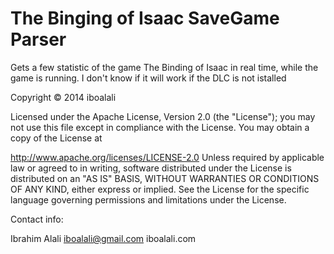 The Binging of Isaac SaveGame Parser
=================================

Gets a few statistic of the game The Binding of Isaac in real time, while the game is running.
I don't know if it will work if the DLC is not istalled

Copyright © 2014 iboalali

Licensed under the Apache License, Version 2.0 (the "License"); you may not use this file except in compliance with the License. You may obtain a copy of the License at

http://www.apache.org/licenses/LICENSE-2.0
Unless required by applicable law or agreed to in writing, software distributed under the License is distributed on an "AS IS" BASIS, WITHOUT WARRANTIES OR CONDITIONS OF ANY KIND, either express or implied. See the License for the specific language governing permissions and limitations under the License.

Contact info:

 Ibrahim Alali
 iboalali@gmail.com
 iboalali.com
